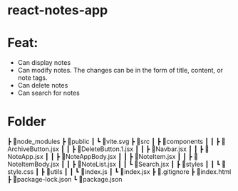 # react-notes-app

# Feat:

  - Can display notes
  - Can modify notes. The changes can be in the form of title, content, or note tags. 
  - Can delete notes 
  - Can search for notes

# Folder
┣ 📂node_modules
┣ 📂public
┃ ┗ 📜vite.svg
┣ 📂src
┃ ┣ 📂components
┃ ┃ ┣ 📜ArchiveButton.jsx
┃ ┃ ┣ 📜DeleteButton.1.jsx
┃ ┃ ┣ 📜Navbar.jsx
┃ ┃ ┣ 📜NoteApp.jsx
┃ ┃ ┣ 📜NoteAppBody.jsx
┃ ┃ ┣ 📜NoteItem.jsx
┃ ┃ ┣ 📜NoteItemBody.jsx
┃ ┃ ┣ 📜NoteList.jsx
┃ ┃ ┗ 📜Search.jsx
┃ ┣ 📂styles
┃ ┃ ┗ 📜style.css
┃ ┣ 📂utils
┃ ┃ ┗ 📜index.js
┃ ┗ 📜index.jsx
┣ 📜.gitignore
┣ 📜index.html
┣ 📜package-lock.json
┗ 📜package.json

